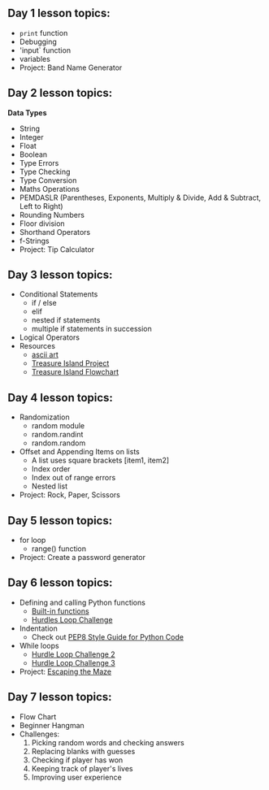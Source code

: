 ## Day 1 lesson topics:
- `print` function
- Debugging
- 'input` function
- variables
- Project: Band Name Generator

## Day 2 lesson topics:

**Data Types**
- String
- Integer
- Float
- Boolean
- Type Errors
- Type Checking
- Type Conversion
- Maths Operations
- PEMDASLR (Parentheses, Exponents, Multiply & Divide, Add & Subtract, Left to Right)
- Rounding Numbers
- Floor division
- Shorthand Operators
- f-Strings
- Project: Tip Calculator

## Day 3 lesson topics:
- Conditional Statements
  - if / else
  - elif
  - nested if statements
  - multiple if statements in succession
- Logical Operators
- Resources
  - [ascii art](https://ascii.co.uk/art)
  - [Treasure Island Project](https://replit.com/@appbrewery/treasure-island-end)
  - [Treasure Island Flowchart](https://viewer.diagrams.net/index.html?highlight=0000ff&edit=_blank&layers=1&nav=1&title=Treasure%20Island%20Conditional.drawio#Uhttps%3A%2F%2Fdrive.google.com%2Fuc%3Fid%3D1oDe4ehjWZipYRsVfeAx2HyB7LCQ8_Fvi%26export%3Ddownload#%7B%22pageId%22%3A%22C5RBs43oDa-KdzZeNtuy%22%7D)

## Day 4 lesson topics:
- Randomization
  - random module
  - random.randint
  - random.random
- Offset and Appending Items on lists
  - A list uses square brackets [item1, item2]
  - Index order
  - Index out of range errors
  - Nested list
- Project: Rock, Paper, Scissors

## Day 5 lesson topics:
- for loop
  - range() function
- Project: Create a password generator

## Day 6 lesson topics:
- Defining and calling Python functions
  - [Built-in functions](https://docs.python.org/3/library/functions.html)
  - [Hurdles Loop Challenge](https://reeborg.ca/reeborg.html?lang=en&mode=python&menu=worlds%2Fmenus%2Freeborg_intro_en.json&name=Hurdle%201&url=worlds%2Ftutorial_en%2Fhurdle1.json)
- Indentation
  - Check out [PEP8 Style Guide for Python Code](https://peps.python.org/pep-0008/)
- While loops
  - [Hurdle Loop Challenge 2](https://reeborg.ca/reeborg.html?lang=en&mode=python&menu=worlds%2Fmenus%2Freeborg_intro_en.json&name=Hurdle%203&url=worlds%2Ftutorial_en%2Fhurdle3.json)
  - [Hurdle Loop Challenge 3](https://reeborg.ca/reeborg.html?lang=en&mode=python&menu=worlds%2Fmenus%2Freeborg_intro_en.json&name=Hurdle%204&url=worlds%2Ftutorial_en%2Fhurdle4.json)
- Project: [Escaping the Maze](https://reeborg.ca/reeborg.html?lang=en&mode=python&menu=worlds%2Fmenus%2Freeborg_intro_en.json&name=Maze&url=worlds%2Ftutorial_en%2Fmaze1.json)

## Day 7 lesson topics:
- Flow Chart
- Beginner Hangman 
- Challenges:
  1. Picking random words and checking answers
  2. Replacing blanks with guesses
  3. Checking if player has won
  4. Keeping track of player's lives
  5. Improving user experience
